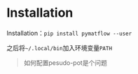 # Installation

Installation：`pip install pymatflow --user`

之后将`~/.local/bin`加入环境变量`PATH`



> 如何配置pesudo-pot是个问题